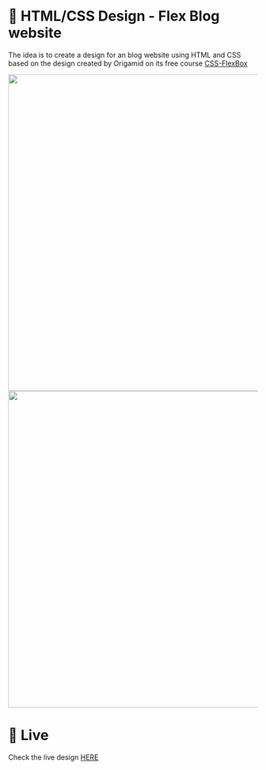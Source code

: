 # 🎨 HTML/CSS Design - Flex Blog website

The idea is to create a design for an blog website using HTML and CSS based on the design created by Origamid on its free course [CSS-FlexBox](https://www.origamid.com/curso/css-flexbox/)


<img src="https://storage.googleapis.com/rfribeiro-websites-design/flex-blog/presentation.png" width="640">
<img src="https://storage.googleapis.com/rfribeiro-websites-design/flex-blog/presentation.gif" width="640">


# 🚀 Live

Check the live design [HERE](https://storage.googleapis.com/rfribeiro-websites-design/flex-blog/index.html)